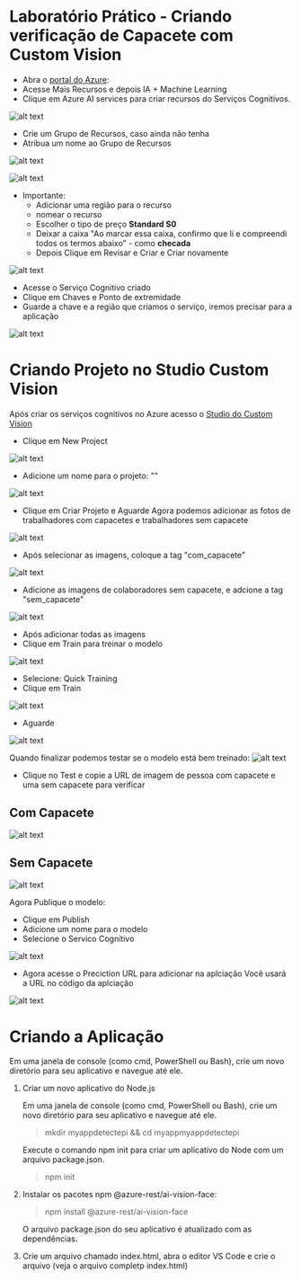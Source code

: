 # Laboratório Prático - Criando verificação de Capacete com Custom Vision

* Abra o [portal do Azure](https://portal.azure.com/):
* Acesse Mais Recursos  e depois IA + Machine Learning
* Clique em Azure AI services para criar recursos do Serviços Cognitivos.

![alt text](../inputs/image.png)

* Crie um Grupo de Recursos, caso ainda não tenha
* Atribua um nome ao Grupo de Recursos

![alt text](../inputs/image-1.png)

![alt text](../inputs/image-2.png)

* Importante:
     - Adicionar uma região para o recurso
     - nomear o recurso
     - Escolher o tipo de preço **Standard S0**
     - Deixar a caixa "Ao marcar essa caixa, confirmo que li e compreendi todos os termos abaixo" - como **checada**
     - Depois Clique em Revisar e Criar e Criar novamente

![alt text](../inputs/image-3.png)

* Acesse o Serviço Cognitivo criado
* Clique em Chaves e Ponto de extremidade
* Guarde a chave e a região que criamos o serviço, iremos precisar para a aplicação

![alt text](image.png)

# Criando Projeto no Studio Custom Vision

Após criar os serviços cognitivos no Azure acesso o [Studio do Custom Vision](https://www.customvision.ai/)

* Clique em New Project

![alt text](image-1.png)

* Adicione um nome para o projeto: ""

![alt text](image-2.png)

* Clique em Criar Projeto e Aguarde
Agora podemos adicionar as fotos de trabalhadores com capacetes e trabalhadores sem capacete

![alt text](image-3.png)

* Após selecionar as imagens, coloque a tag "com_capacete"

![alt text](image-4.png)

* Adicione as imagens de colaboradores sem capacete, e adcione a tag "sem_capacete"

![alt text](image-5.png)

* Após adicionar todas as imagens
* Clique em Train para treinar o modelo

![alt text](image-6.png)
* Selecione: Quick Training
* Clique em Train

![alt text](image-7.png)

* Aguarde

![alt text](image-8.png)

Quando finalizar podemos testar se o modelo está bem treinado:
![alt text](image-9.png)

* Clique no Test e copie a URL de imagem de pessoa com capacete e uma sem capacete para verificar

## Com Capacete

![alt text](image-10.png)

## Sem Capacete

![alt text](image-11.png)

Agora Publique o modelo:
* Clique em Publish
* Adicione um nome para o modelo
* Selecione o Servico Cognitivo

![alt text](image-12.png)

* Agora acesse o Preciction URL para adicionar na aplciação
Você usará a URL no código da aplciação

![alt text](image-13.png)


# Criando a Aplicação

Em uma janela de console (como cmd, PowerShell ou Bash), crie um novo diretório para seu aplicativo e navegue até ele.

1. Criar um novo aplicativo do Node.js

    Em uma janela de console (como cmd, PowerShell ou Bash), crie um novo diretório para seu aplicativo e navegue até ele.

    > mkdir myappdetectepi && cd myappmyappdetectepi

    Execute o comando npm init para criar um aplicativo do Node com um arquivo package.json.

    > npm init

2. Instalar os pacotes npm @azure-rest/ai-vision-face:
    > npm install @azure-rest/ai-vision-face

    O arquivo package.json do seu aplicativo é atualizado com as dependências.

3. Crie um arquivo chamado index.html, abra o editor VS Code e crie o arquivo (veja o arquivo completp index.html)
